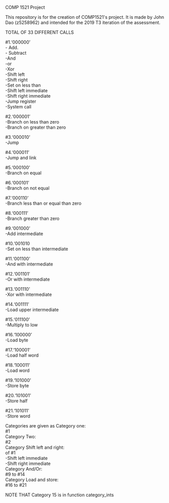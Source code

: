 COMP 1521 Project

This repository is for the creation of COMP1521's project. It is made by John Dao (z5258962) and intended for the 2019 T3 iteration of the assessment.

TOTAL OF 33 DIFFERENT CALLS

#1.‘000000’   
    - Add.   
    - Subtract  
    -And  
    -or  
    -Xor  
    -Shift left  
    -Shift right  
    -Set on less than  
    -Shift left immediate  
    -Shift right immediate  
    -Jump register  
    -System call 
  
#2.‘000001’  
    -Branch on less than zero  
    -Branch on greater than zero  
  
#3.‘000010’  
    -Jump  
  
#4.‘000011’   
    -Jump and link  
  
#5.‘000100’  
    -Branch on equal  
  
#6.‘000101’  
    -Branch on not equal  
  
#7.‘000110’  
    -Branch less than or equal than zero  
  
#8.‘000111’  
    -Branch greater than zero  
  
#9.‘001000’  
    -Add intermediate  
  
#10.‘001010  
    -Set on less than intermediate  
  
#11.‘001100’  
    -And with intermediate  
  
#12.‘001101’  
    -Or with intermediate  
  
#13.‘001110’  
    -Xor with intermediate  
  
#14.‘001111’  
    -Load upper intermediate  
  
#15.‘011100’  
    -Multiply to low  
  
#16.‘100000’  
    -Load byte  
  
#17.‘100001’  
    -Load half word  
  
#18.‘100011’  
    -Load word  

#19.‘101000’  
    -Store byte  
  
#20.‘101001’  
    -Store half  
  
#21.‘101011’  
    -Store word  
    
Categories are given as 
Category one:  
    #1  
Category Two:  
    #2  
Category Shift left and right:  
    of #1  
    -Shift left immediate    
    -Shift right immediate    
Category And/Or:  
    #9 to #14  
Category Load and store:  
    #16 to #21  
      
NOTE THAT Category 15 is in function category_ints  
    
